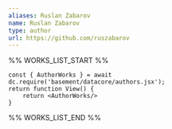 ```yaml
---
aliases: Ruslan Zabarov
name: Ruslan Zabarov
type: author
url: https://github.com/ruszabarov
---
```



%% WORKS_LIST_START %%

```datacorejsx
const { AuthorWorks } = await dc.require('basement/datacore/authors.jsx');
return function View() {
    return <AuthorWorks/>
}
```
%% WORKS_LIST_END %%